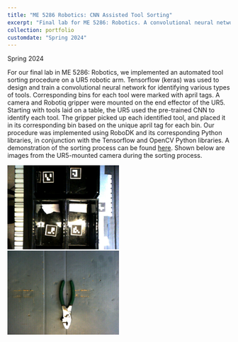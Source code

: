 ```yaml
---
title: "ME 5286 Robotics: CNN Assisted Tool Sorting"
excerpt: "Final lab for ME 5286: Robotics. A convolutional neural network assisted automated tool sorting process, implemented on a UR5 robotic arm.<br/><img src='/images/identified_bins.jpg' width='50%'>"
collection: portfolio
customdate: "Spring 2024"
---
```


<p class="page__date"><strong><i class="fa fa-fw fa-calendar" aria-hidden="true"></i> </strong>Spring 2024</p>

For our final lab in ME 5286: Robotics, we implemented an automated tool sorting procedure on a UR5 robotic arm. Tensorflow (keras) was used to design and train a convolutional neural network for identifying various types of tools. Corresponding bins for each tool were marked with april tags. A camera and Robotiq gripper were mounted on the end effector of the UR5. Starting with tools laid on a table, the UR5 used the pre-trained CNN to identify each tool. The gripper picked up each identified tool, and placed it in its corresponding bin based on the unique april tag for each bin. Our procedure was implemented using RoboDK and its corresponding Python libraries, in conjunction with the Tensorflow and OpenCV Python libraries. A demonstration of the sorting process can be found <a href="https://drive.google.com/file/d/1Zr_ByIFtwjkY2D6BDI7U6QIm2Pjh3QEK/view?usp=sharing" target="_blank">here</a>. Shown below are images from the UR5-mounted camera during the sorting process.

<img src="/images/identified_bins.jpg" width="50%">

<img src="/images/identified_Pliers.jpg" width="50%">
